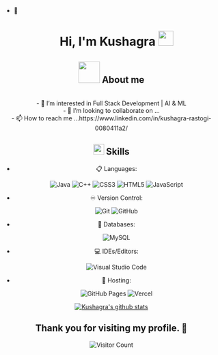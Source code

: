 - 👋 <h1 align="center">Hi, I'm Kushagra <img src="https://media.giphy.com/media/hvRJCLFzcasrR4ia7z/giphy.gif" width="35"></h1>

<div align="center">

## <picture><img src = "https://github.com/7oSkaaa/7oSkaaa/blob/main/Images/about_me.gif?raw=true" width = 50px></picture> About me

<br>
- 👀 I’m interested in Full Stack Development | AI & ML <br>
<!--- 🌱 I’m currently learning Backend Development --->
- 💞️ I’m looking to collaborate on ... <br>
- 📫 How to reach me ...https://www.linkedin.com/in/kushagra-rastogi-0080411a2/
<br>

## <img src="https://media2.giphy.com/media/QssGEmpkyEOhBCb7e1/giphy.gif?cid=ecf05e47a0n3gi1bfqntqmob8g9aid1oyj2wr3ds3mg700bl&rid=giphy.gif" width ="25"><b> Skills</b>

<p align="center">

- 📋 Languages:
  
    ![Java](https://img.shields.io/badge/java-%23FF0000.svg?style=for-the-badge&logo=java&logoColor=white)
    ![C++](https://img.shields.io/badge/c++-%239146FF.svg?style=for-the-badge&logo=c-sharp&logoColor=white)
    ![CSS3](https://img.shields.io/badge/css3-%231572B6.svg?style=for-the-badge&logo=css3&logoColor=white)
    ![HTML5](https://img.shields.io/badge/html5-%23E34F26.svg?style=for-the-badge&logo=html5&logoColor=white)
    ![JavaScript](https://img.shields.io/badge/javascript-%23F7DF1E.svg?style=for-the-badge&logo=javascript&logoColor=black)

    
- ♾️ Version Control:

    ![Git](https://img.shields.io/badge/git-%23F05033.svg?style=for-the-badge&logo=git&logoColor=white)
    ![GitHub](https://img.shields.io/badge/github-%23121011.svg?style=for-the-badge&logo=github&logoColor=white)
    
- 💾 Databases:

    ![MySQL](https://img.shields.io/badge/mysql-%2300f.svg?style=for-the-badge&logo=mysql&logoColor=white)
   <!--- ![MongoDB](https://img.shields.io/badge/mongodb-%234EA94B.svg?style=for-the-badge&logo=mongodb&logoColor=white) --->
  
- 💻 IDEs/Editors:
  
    ![Visual Studio Code](https://img.shields.io/badge/Visual%20Studio%20Code-0078d7.svg?style=for-the-badge&logo=visual-studio-code&logoColor=white)

- 🥅 Hosting:
  
    ![GitHub Pages](https://img.shields.io/badge/github_pages-%23181717.svg?style=for-the-badge&logo=github&logoColor=white)
    ![Vercel](https://img.shields.io/badge/vercel-%23181717.svg?style=for-the-badge&logo=github&logoColor=white)

</p>

<!---
kushagrarastogi7007/kushagrarastogi7007 is a ✨ special ✨ repository because its `README.md` (this file) appears on your GitHub profile.
You can click the Preview link to take a look at your changes.
--->
[![Kushagra's github stats](https://github-readme-stats.vercel.app/api?username=kushagrarastogi7007)](https://github.com/kushagrarastogi7007/github-readme-stats)


 ## Thank you for visiting my profile. :gem:

![Visitor Count](https://profile-counter.glitch.me/kushagrarastogi7007/count.svg)



  
